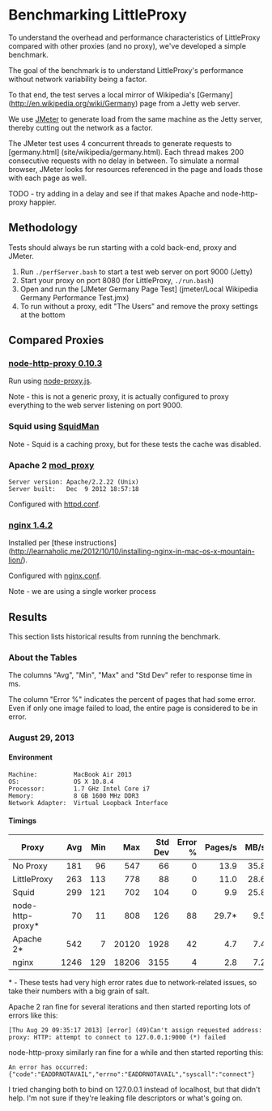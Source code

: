 # Benchmarking LittleProxy

To understand the overhead and performance characteristics of LittleProxy
compared with other proxies (and no proxy), we've developed a simple benchmark.

The goal of the benchmark is to understand LittleProxy's performance without
network variability being a factor.

To that end, the test serves a local mirror of Wikipedia's [Germany]
(http://en.wikipedia.org/wiki/Germany) page from a Jetty web server.

We use [JMeter](http://jmeter.apache.org/) to generate load from the same
machine as the Jetty server, thereby cutting out the network as a factor.

The JMeter test uses 4 concurrent threads to generate requests to [germany.html]
(site/wikipedia/germany.html).  Each thread makes 200 consecutive requests with
no delay in between.  To simulate a normal browser, JMeter looks for resources
referenced in the page and loads those with each page as well.

TODO - try adding in a delay and see if that makes Apache and node-http-proxy
happier. 

## Methodology

Tests should always be run starting with a cold back-end, proxy and JMeter.

1. Run `./perfServer.bash` to start a test web server on port 9000 (Jetty)
2. Start your proxy on port 8080 (for LittleProxy, `./run.bash`)
3. Open and run the [JMeter Germany Page Test]
   (jmeter/Local Wikipedia Germany Performance Test.jmx)
4. To run without a proxy, edit "The Users" and remove the proxy settings at
   the bottom

## Compared Proxies

### [node-http-proxy 0.10.3](https://github.com/nodejitsu/node-http-proxy)

Run using [node-proxy.js](other_proxies/node-proxy.js).

Note - this is not a generic proxy, it is actually configured to proxy
everything to the web server listening on port 9000.

### Squid using [SquidMan](http://squidman.net/squidman/)

Note - Squid is a caching proxy, but for these tests the cache was disabled.

### Apache 2 [mod_proxy](http://httpd.apache.org/docs/2.2/mod/mod_proxy.html)

```
Server version: Apache/2.2.22 (Unix)
Server built:   Dec  9 2012 18:57:18
```

Configured with [httpd.conf](other_proxies/httpd.conf).

### [nginx 1.4.2](http://nginx.org/)

Installed per [these instructions]
(http://learnaholic.me/2012/10/10/installing-nginx-in-mac-os-x-mountain-lion/).

Configured with [nginx.conf](other_proxies/nginx.conf).

Note - we are using a single worker process

## Results

This section lists historical results from running the benchmark.

### About the Tables

The columns "Avg", "Min", "Max" and "Std Dev" refer to response time in ms.

The column "Error %" indicates the percent of pages that had some error.  Even
if only one image failed to load, the entire page is considered to be in error.
 
### August 29, 2013

#### Environment

```
Machine:          MacBook Air 2013
OS:               OS X 10.8.4
Processor:        1.7 GHz Intel Core i7
Memory:           8 GB 1600 MHz DDR3
Network Adapter:  Virtual Loopback Interface
```

#### Timings

| Proxy            | Avg  | Min |  Max  | Std Dev | Error % | Pages/s | MB/s |
|------------------|-----:|----:|------:|--------:|--------:|--------:|-----:|
| No Proxy         |  181 |  96 |   547 |     66  |    0    |  13.9   | 35.8 |
| LittleProxy      |  263 | 113 |   778 |     88  |    0    |  11.0   | 28.6 |
| Squid            |  299 | 121 |   702 |    104  |    0    |   9.9   | 25.8 |
| node-http-proxy* |   70 |  11 |   808 |    126  |   88    |  29.7*  |  9.5 |
| Apache 2*        |  542 |   7 | 20120 |   1928  |   42    |   4.7   |  7.4 |
| nginx            | 1246 | 129 | 18206 |   3155  |    4    |   2.8   |  7.2 |

\* - These tests had very high error rates due to network-related issues, so
take their numbers with a big grain of salt.

Apache 2 ran fine for several iterations and then started reporting lots of
errors like this:

```
[Thu Aug 29 09:35:17 2013] [error] (49)Can't assign requested address: proxy: HTTP: attempt to connect to 127.0.0.1:9000 (*) failed
```

node-http-proxy similarly ran fine for a while and then started reporting this:

```
An error has occurred: {"code":"EADDRNOTAVAIL","errno":"EADDRNOTAVAIL","syscall":"connect"}
```

I tried changing both to bind on 127.0.0.1 instead of localhost, but that didn't
help.  I'm not sure if they're leaking file descriptors or what's going on.